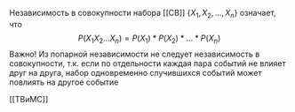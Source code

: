 Независимость в совокупности набора [[СВ]] $\{X_{1},X_{2},\dots,X_{n}\}$ означает, что
$$
P(X_{1}X_{2}\dots X_{n}) = P(X_{1})*P(X_{2})*\dots*P(X_{n})
$$
	Важно! Из попарной независимости не следует независимость в совокупности, т.к. если по отдельности каждая пара событий не влияет друг на друга, набор одновременно случившихся событий может повлиять  на другое событие

[[ТВиМС]]